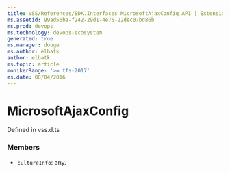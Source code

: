 ```yaml
---
title: VSS/References/SDK.Interfaces MicrosoftAjaxConfig API | Extensions for Visual Studio Team Services
ms.assetid: 99ad56ba-f242-29d1-4e75-22dec07bd86b
ms.prod: devops
ms.technology: devops-ecosystem
generated: true
ms.manager: douge
ms.author: elbatk
author: elbatk
ms.topic: article
monikerRange: '>= tfs-2017'
ms.date: 08/04/2016
---
```


# MicrosoftAjaxConfig

Defined in vss.d.ts



### Members

* `cultureInfo`: any. 

